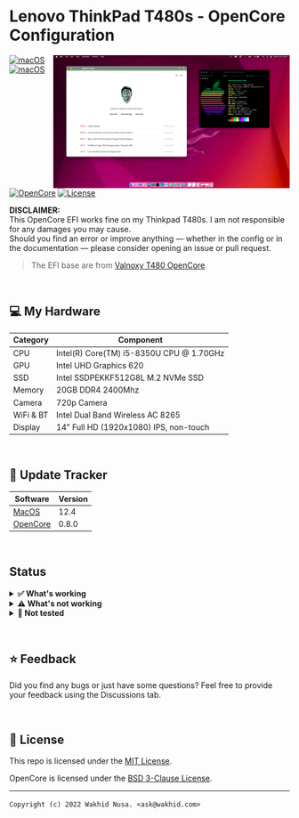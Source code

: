 # Lenovo ThinkPad T480s - OpenCore Configuration

<img align="right" src="/Images/t480s-monterey.png" alt="macOS Monterey running on the T440p" width="425">

[![macOS](https://img.shields.io/badge/macOS-Monterey-brightgreen.svg)](https://developer.apple.com/documentation/macos-release-notes)
[![macOS](https://img.shields.io/badge/macOS-Mammoth-brightgreen.svg)](https://developer.apple.com/documentation/macos-release-notes)
[![OpenCore](https://img.shields.io/badge/OpenCore-0.8.0-blue)](https://github.com/acidanthera/OpenCorePkg)
[![License](https://img.shields.io/badge/license-MIT-purple)](/LICENSE)


**DISCLAIMER:**  
This OpenCore EFI works fine on my Thinkpad T480s.
I am not responsible for any damages you may cause.  
Should you find an error or improve anything — whether in the config or in the documentation — please consider opening an issue or pull request.

> The EFI base are from [Valnoxy T480 OpenCore](https://github.com/valnoxy/t480-oc).


&nbsp;

## 💻 My Hardware

| Category  | Component                                  |
| --------- | ------------------------------------------ |
| CPU       | Intel(R) Core(TM) i5-8350U CPU @ 1.70GHz   |
| GPU       | Intel UHD Graphics 620                     |
| SSD       | Intel SSDPEKKF512G8L M.2 NVMe SSD          |
| Memory    | 20GB DDR4 2400Mhz                          |
| Camera    | 720p Camera                                |
| WiFi & BT | Intel Dual Band Wireless AC 8265           |
| Display   | 14" Full HD (1920x1080) IPS, non-touch     |

&nbsp;

## 🔄 Update Tracker

| Software  | Version                                                       |
| --------- | --------------------------------------------------------------|
| [MacOS](https://www.apple.com/macos/)                            | 12.4   |
| [OpenCore](https://github.com/acidanthera/OpenCorePkg/releases)  | 0.8.0  |

&nbsp;

## Status

<details>  
<summary><strong>✅ What's working</strong></summary>
</br>
 
- [X] Intel WiFi & Bluetooth (thanks to [itlwn](https://github.com/OpenIntelWireless/itlwm))
- [X] Brightness / Volume Control
- [X] Battery Information
- [X] Audio (Audio Jack & Speaker)
- [X] USB Ports & Built-in Camera
- [X] Graphics Acceleration
- [X] Trackpoint / Touchpad
- [X] Power management / Sleep
- [X] FaceTime / iMessage (iServices)
- [X] HDMI
- [X] Automatic OS updates
- [X] Handoff / Universal Clipboard
- [X] SIP / FireVault 2
- [X] USB-C
- [X] Thunderbolt 3


</details>

<details>  
<summary><strong>⚠️ What's not working</strong></summary>
</br>

- [ ] Safari DRM ```Use Chromium powered Browser or Firefox to watch Amazon Prime Video, Netflix, Disney+ and others```
- [ ] AirDrop & Continuity
- [ ] Fingerprint Reader (Disabled with NoTouchID kext)

</details>

<details>  
<summary><strong>🔄 Not tested</strong></summary>
</br>

- [ ] Sidecar Wireless
- [ ] Apple Watch Unlock
- [ ] WWAN
- [ ] Dualbooting Windows / Linux (with OpenCore)
- [ ] Sidecar (Cable) / AirPlay to Mac


</details>

&nbsp;

## ⭐️ Feedback
Did you find any bugs or just have some questions? Feel free to provide your feedback using the Discussions tab.

&nbsp;

## 📜 License

This repo is licensed under the [MIT License](https://github.com/valnoxy/t480-oc/blob/main/LICENSE).

OpenCore is licensed under the [BSD 3-Clause License](https://github.com/acidanthera/OpenCorePkg/blob/master/LICENSE.txt).

---
```Copyright (c) 2022 Wakhid Nusa. <ask@wakhid.com>```
